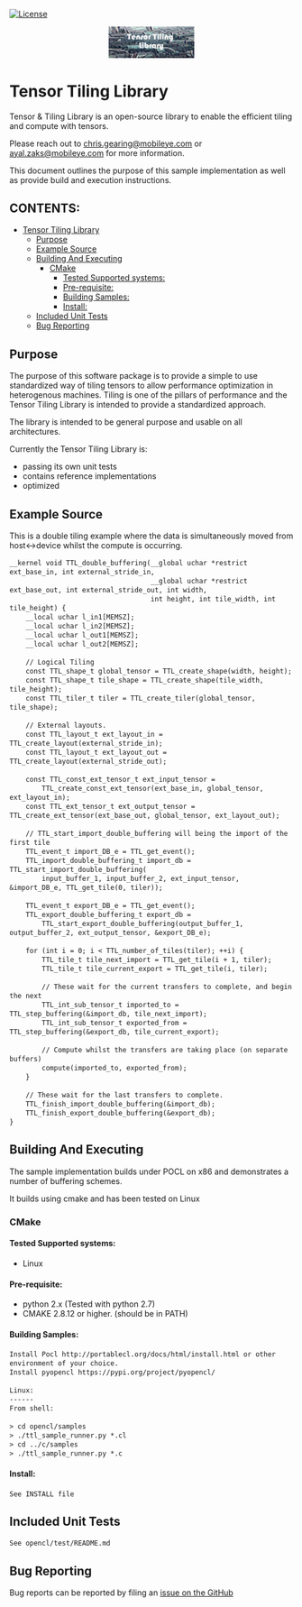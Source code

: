 [![License](https://img.shields.io/badge/License-Apache%202.0-blue.svg)](https://opensource.org/licenses/Apache-2.0)

<p align="center"><img width="30%" src="doc/tensor_tiling_library.png" /></p>

# Tensor Tiling Library

Tensor & Tiling Library is an open-source library to enable the efficient tiling and compute with tensors.

Please reach out to chris.gearing@mobileye.com or ayal.zaks@mobileye.com for more information.

This document outlines the purpose of this sample implementation as well as provide build and execution instructions.

## CONTENTS: <!-- omit in toc -->

- [Tensor Tiling Library](#tensor-tiling-library)
  - [Purpose](#purpose)
  - [Example Source](#example-source)
  - [Building And Executing](#building-and-executing)
    - [CMake](#cmake)
      - [Tested Supported systems:](#tested-supported-systems)
      - [Pre-requisite:](#pre-requisite)
      - [Building Samples:](#building-samples)
      - [Install:](#install)
  - [Included Unit Tests](#included-unit-tests)
  - [Bug Reporting](#bug-reporting)

## Purpose

The purpose of this software package is to provide a simple to use standardized way of tiling tensors to allow performance optimization in heterogenous machines. Tiling is one of the pillars of performance and the Tensor Tiling Library is intended to provide a standardized approach.

The library is intended to be general purpose and usable on all architectures.

Currently the Tensor Tiling Library is:

* passing its own unit tests
* contains reference implementations
* optimized

## Example Source

This is a double tiling example where the data is simultaneously moved from host<->device whilst the
compute is occurring.

```
__kernel void TTL_double_buffering(__global uchar *restrict ext_base_in, int external_stride_in,
                                   __global uchar *restrict ext_base_out, int external_stride_out, int width,
                                   int height, int tile_width, int tile_height) {
    __local uchar l_in1[MEMSZ];
    __local uchar l_in2[MEMSZ];
    __local uchar l_out1[MEMSZ];
    __local uchar l_out2[MEMSZ];

    // Logical Tiling
    const TTL_shape_t global_tensor = TTL_create_shape(width, height);
    const TTL_shape_t tile_shape = TTL_create_shape(tile_width, tile_height);
    const TTL_tiler_t tiler = TTL_create_tiler(global_tensor, tile_shape);

    // External layouts.
    const TTL_layout_t ext_layout_in = TTL_create_layout(external_stride_in);
    const TTL_layout_t ext_layout_out = TTL_create_layout(external_stride_out);

    const TTL_const_ext_tensor_t ext_input_tensor =
        TTL_create_const_ext_tensor(ext_base_in, global_tensor, ext_layout_in);
    const TTL_ext_tensor_t ext_output_tensor = TTL_create_ext_tensor(ext_base_out, global_tensor, ext_layout_out);

    // TTL_start_import_double_buffering will being the import of the first tile
    TTL_event_t import_DB_e = TTL_get_event();
    TTL_import_double_buffering_t import_db = TTL_start_import_double_buffering(
        input_buffer_1, input_buffer_2, ext_input_tensor, &import_DB_e, TTL_get_tile(0, tiler));

    TTL_event_t export_DB_e = TTL_get_event();
    TTL_export_double_buffering_t export_db =
        TTL_start_export_double_buffering(output_buffer_1, output_buffer_2, ext_output_tensor, &export_DB_e);

    for (int i = 0; i < TTL_number_of_tiles(tiler); ++i) {
        TTL_tile_t tile_next_import = TTL_get_tile(i + 1, tiler);
        TTL_tile_t tile_current_export = TTL_get_tile(i, tiler);

        // These wait for the current transfers to complete, and begin the next
        TTL_int_sub_tensor_t imported_to = TTL_step_buffering(&import_db, tile_next_import);
        TTL_int_sub_tensor_t exported_from = TTL_step_buffering(&export_db, tile_current_export);

        // Compute whilst the transfers are taking place (on separate buffers)
        compute(imported_to, exported_from);
    }

    // These wait for the last transfers to complete.
    TTL_finish_import_double_buffering(&import_db);
    TTL_finish_export_double_buffering(&export_db);
}
```

## Building And Executing

The sample implementation builds under POCL on x86 and demonstrates a number of buffering schemes.

It builds using cmake and has been tested on Linux

### CMake

#### Tested Supported systems:

* Linux

#### Pre-requisite:

* python 2.x (Tested with python 2.7)
* CMAKE 2.8.12 or higher. (should be in PATH)

#### Building Samples:

    Install Pocl http://portablecl.org/docs/html/install.html or other environment of your choice.
    Install pyopencl https://pypi.org/project/pyopencl/

    Linux:
    ------
    From shell:

    > cd opencl/samples
    > ./ttl_sample_runner.py *.cl
    > cd ../c/samples
    > ./ttl_sample_runner.py *.c

#### Install:

    See INSTALL file

## Included Unit Tests

    See opencl/test/README.md


## Bug Reporting

Bug reports can be reported by filing an [issue on the GitHub](https://github.com/KhronosGroup/OpenCL-TTL/issues)
